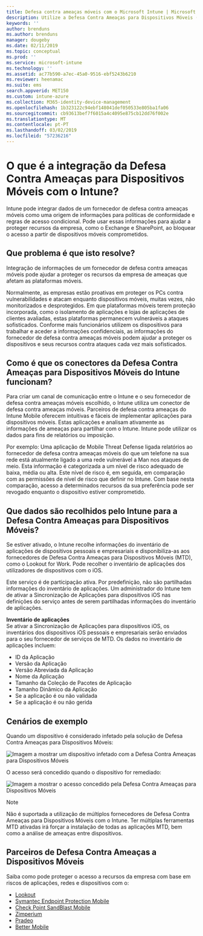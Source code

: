 ```yaml
---
title: Defesa contra ameaças móveis com o Microsoft Intune | Microsoft Intune
description: Utilize a Defesa Contra Ameaças para Dispositivos Móveis (MTD) do Intune em conjunto com o seu parceiro de Defesa Contra Ameaças para Dispositivos Móveis para proteger o acesso aos recursos empresariais com base no risco dos dispositivos.
keywords: ''
author: brenduns
ms.author: brenduns
manager: dougeby
ms.date: 02/11/2019
ms.topic: conceptual
ms.prod: ''
ms.service: microsoft-intune
ms.technology: ''
ms.assetid: ac77b590-a7ec-45a0-9516-ebf5243b6210
ms.reviewer: heenamac
ms.suite: ems
search.appverid: MET150
ms.custom: intune-azure
ms.collection: M365-identity-device-management
ms.openlocfilehash: 1b323122c94ebf148041def050533e805ba1fa06
ms.sourcegitcommit: cb93613bef7f6015a4c4095e875cb12dd76f002e
ms.translationtype: MT
ms.contentlocale: pt-PT
ms.lasthandoff: 03/02/2019
ms.locfileid: "57236216"
---
```

# <a name="what-is-mobile-threat-defense-integration-with-intune"></a>O que é a integração da Defesa Contra Ameaças para Dispositivos Móveis com o Intune?
Intune pode integrar dados de um fornecedor de defesa contra ameaças móveis como uma origem de informações para políticas de conformidade e regras de acesso condicional. Pode usar essas informações para ajudar a proteger recursos da empresa, como o Exchange e SharePoint, ao bloquear o acesso a partir de dispositivos móveis comprometidos.  

## <a name="what-problem-does-this-solve"></a>Que problema é que isto resolve?
Integração de informações de um fornecedor de defesa contra ameaças móveis pode ajudar a proteger os recursos da empresa de ameaças que afetam as plataformas móveis.  

Normalmente, as empresas estão proativas em proteger os PCs contra vulnerabilidades e atacam enquanto dispositivos móveis, muitas vezes, não monitorizados e desprotegidos. Em que plataformas móveis terem proteção incorporada, como o isolamento de aplicações e lojas de aplicações de clientes avaliadas, estas plataformas permanecem vulneráveis a ataques sofisticados. Conforme mais funcionários utilizem os dispositivos para trabalhar e aceder a informações confidenciais, as informações do fornecedor de defesa contra ameaças móveis podem ajudar a proteger os dispositivos e seus recursos contra ataques cada vez mais sofisticados.  

## <a name="how-do-the-intune-mobile-threat-defense-connectors-work"></a>Como é que os conectores da Defesa Contra Ameaças para Dispositivos Móveis do Intune funcionam?

Para criar um canal de comunicação entre o Intune e o seu fornecedor de defesa contra ameaças móveis escolhido, o Intune utiliza um conector de defesa contra ameaças móveis. Parceiros de defesa contra ameaças do Intune Mobile oferecem intuitivas e fáceis de implementar aplicações para dispositivos móveis. Estas aplicações e analisam ativamente as informações de ameaças para partilhar com o Intune. Intune pode utilizar os dados para fins de relatórios ou imposição.  

Por exemplo: Uma aplicação de Mobile Threat Defense ligada relatórios ao fornecedor de defesa contra ameaças móveis do que um telefone na sua rede está atualmente ligado a uma rede vulnerável a Man nos ataques de meio. Esta informação é categorizada a um nível de risco adequado de baixa, média ou alta. Este nível de risco é, em seguida, em comparação com as permissões de nível de risco que definir no Intune. Com base nesta comparação, acesso a determinados recursos da sua preferência pode ser revogado enquanto o dispositivo estiver comprometido.

## <a name="what-data-does-intune-collect-for-mobile-threat-defense"></a>Que dados são recolhidos pelo Intune para a Defesa Contra Ameaças para Dispositivos Móveis?

Se estiver ativado, o Intune recolhe informações do inventário de aplicações de dispositivos pessoais e empresariais e disponibiliza-as aos fornecedores de Defesa Contra Ameaças para Dispositivos Móveis (MTD), como o Lookout for Work. Pode recolher o inventário de aplicações dos utilizadores de dispositivos com o iOS.

Este serviço é de participação ativa. Por predefinição, não são partilhadas informações do inventário de aplicações. Um administrador do Intune tem de ativar a Sincronização de Aplicações para dispositivos iOS nas definições do serviço antes de serem partilhadas informações do inventário de aplicações.

**Inventário de aplicações**  
Se ativar a Sincronização de Aplicações para dispositivos iOS, os inventários dos dispositivos iOS pessoais e empresariais serão enviados para o seu fornecedor de serviços de MTD. Os dados no inventário de aplicações incluem:

 - ID da Aplicação
 - Versão da Aplicação
 - Versão Abreviada da Aplicação
 - Nome da Aplicação
 - Tamanho da Coleção de Pacotes de Aplicação
 - Tamanho Dinâmico da Aplicação
 - Se a aplicação é ou não validada
 - Se a aplicação é ou não gerida

## <a name="sample-scenarios"></a>Cenários de exemplo

Quando um dispositivo é considerado infetado pela solução de Defesa Contra Ameaças para Dispositivos Móveis:

![Imagem a mostrar um dispositivo infetado com a Defesa Contra Ameaças para Dispositivos Móveis](./media/MTD-image-1.png)

O acesso será concedido quando o dispositivo for remediado:

![Imagem a mostrar o acesso concedido pela Defesa Contra Ameaças para Dispositivos Móveis](./media/MTD-image-2.png)

> [!NOTE] 
> Não é suportada a utilização de múltiplos fornecedores de Defesa Contra Ameaças para Dispositivos Móveis com o Intune. Ter múltiplas ferramentas MTD ativadas irá forçar a instalação de todas as aplicações MTD, bem como a análise de ameaças entre dispositivos.

## <a name="mobile-threat-defense-partners"></a>Parceiros de Defesa Contra Ameaças a Dispositivos Móveis

Saiba como pode proteger o acesso a recursos da empresa com base em riscos de aplicações, redes e dispositivos com o:

- [Lookout](lookout-mobile-threat-defense-connector.md)
- [Symantec Endpoint Protection Mobile](skycure-mobile-threat-defense-connector.md)
- [Check Point SandBlast Mobile](checkpoint-sandblast-mobile-mobile-threat-defense-connector.md)
- [Zimperium](zimperium-mobile-threat-defense-connector.md)
- [Pradeo](pradeo-mobile-threat-defense-connector.md)
- [Better Mobile](better-mobile-threat-defense-connector.md)
